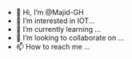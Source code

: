 - 👋 Hi, I’m @Majid-GH
- 👀 I’m interested in IOT...
- 🌱 I’m currently learning ...
- 💞️ I’m looking to collaborate on ...
- 📫 How to reach me ...

<!---
Majid-GH/Majid-GH is a ✨ special ✨ repository because its `README.md` (this file) appears on your GitHub profile.
You can click the Preview link to take a look at your changes.
--->
